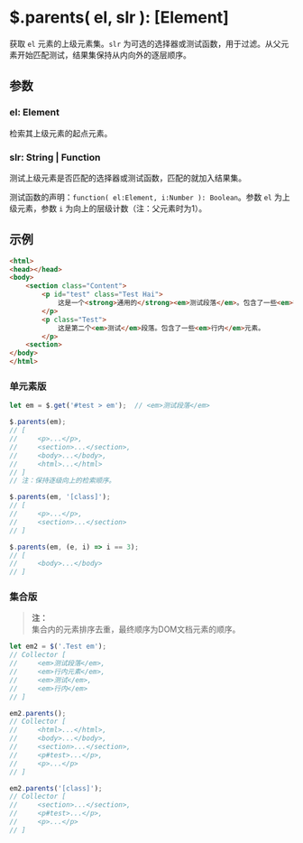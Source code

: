 # $.parents( el, slr ): [Element]

获取 `el` 元素的上级元素集。`slr` 为可选的选择器或测试函数，用于过滤。从父元素开始匹配测试，结果集保持从内向外的逐层顺序。


## 参数

### el: Element

检索其上级元素的起点元素。


### slr: String | Function

测试上级元素是否匹配的选择器或测试函数，匹配的就加入结果集。

测试函数的声明：`function( el:Element, i:Number ): Boolean`。参数 `el` 为上级元素，参数 `i` 为向上的层级计数（注：父元素时为1）。


## 示例

```html
<html>
<head></head>
<body>
    <section class="Content">
        <p id="test" class="Test Hai">
            这是一个<strong>通用的</strong><em>测试段落</em>。包含了一些<em>行内元素</em>。
        </p>
        <p class="Test">
            这是第二个<em>测试</em>段落。包含了一些<em>行内</em>元素。
        </p>
    <section>
</body>
</html>
```


### 单元素版

```js
let em = $.get('#test > em');  // <em>测试段落</em>

$.parents(em);
// [
//     <p>...</p>,
//     <section>...</section>,
//     <body>...</body>,
//     <html>...</html>
// ]
// 注：保持逐级向上的检索顺序。

$.parents(em, '[class]');
// [
//     <p>...</p>,
//     <section>...</section>
// ]

$.parents(em, (e, i) => i == 3);
// [
//     <body>...</body>
// ]
```


### 集合版

> **注：**<br>
> 集合内的元素排序去重，最终顺序为DOM文档元素的顺序。

```js
let em2 = $('.Test em');
// Collector [
//     <em>测试段落</em>,
//     <em>行内元素</em>,
//     <em>测试</em>,
//     <em>行内</em>
// ]

em2.parents();
// Collector [
//     <html>...</html>,
//     <body>...</body>,
//     <section>...</section>,
//     <p#test>...</p>,
//     <p>...</p>
// ]

em2.parents('[class]');
// Collector [
//     <section>...</section>,
//     <p#test>...</p>,
//     <p>...</p>
// ]
```
